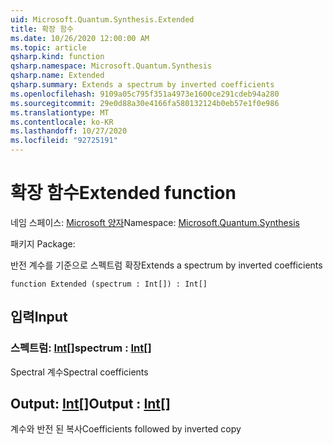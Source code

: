 ```yaml
---
uid: Microsoft.Quantum.Synthesis.Extended
title: 확장 함수
ms.date: 10/26/2020 12:00:00 AM
ms.topic: article
qsharp.kind: function
qsharp.namespace: Microsoft.Quantum.Synthesis
qsharp.name: Extended
qsharp.summary: Extends a spectrum by inverted coefficients
ms.openlocfilehash: 9109a05c795f351a4973e1600ce291cdeb94a280
ms.sourcegitcommit: 29e0d88a30e4166fa580132124b0eb57e1f0e986
ms.translationtype: MT
ms.contentlocale: ko-KR
ms.lasthandoff: 10/27/2020
ms.locfileid: "92725191"
---
```

# <a name="extended-function"></a><span data-ttu-id="f4c31-102">확장 함수</span><span class="sxs-lookup"><span data-stu-id="f4c31-102">Extended function</span></span>

<span data-ttu-id="f4c31-103">네임 스페이스: [Microsoft 양자](xref:Microsoft.Quantum.Synthesis)</span><span class="sxs-lookup"><span data-stu-id="f4c31-103">Namespace: [Microsoft.Quantum.Synthesis](xref:Microsoft.Quantum.Synthesis)</span></span>

<span data-ttu-id="f4c31-104">패키지 [](https://nuget.org/packages/)</span><span class="sxs-lookup"><span data-stu-id="f4c31-104">Package: [](https://nuget.org/packages/)</span></span>


<span data-ttu-id="f4c31-105">반전 계수를 기준으로 스펙트럼 확장</span><span class="sxs-lookup"><span data-stu-id="f4c31-105">Extends a spectrum by inverted coefficients</span></span>

```qsharp
function Extended (spectrum : Int[]) : Int[]
```


## <a name="input"></a><span data-ttu-id="f4c31-106">입력</span><span class="sxs-lookup"><span data-stu-id="f4c31-106">Input</span></span>

### <a name="spectrum--int"></a><span data-ttu-id="f4c31-107">스펙트럼: [Int](xref:microsoft.quantum.lang-ref.int)[]</span><span class="sxs-lookup"><span data-stu-id="f4c31-107">spectrum : [Int](xref:microsoft.quantum.lang-ref.int)[]</span></span>

<span data-ttu-id="f4c31-108">Spectral 계수</span><span class="sxs-lookup"><span data-stu-id="f4c31-108">Spectral coefficients</span></span>



## <a name="output--int"></a><span data-ttu-id="f4c31-109">Output: [Int](xref:microsoft.quantum.lang-ref.int)[]</span><span class="sxs-lookup"><span data-stu-id="f4c31-109">Output : [Int](xref:microsoft.quantum.lang-ref.int)[]</span></span>

<span data-ttu-id="f4c31-110">계수와 반전 된 복사</span><span class="sxs-lookup"><span data-stu-id="f4c31-110">Coefficients followed by inverted copy</span></span>